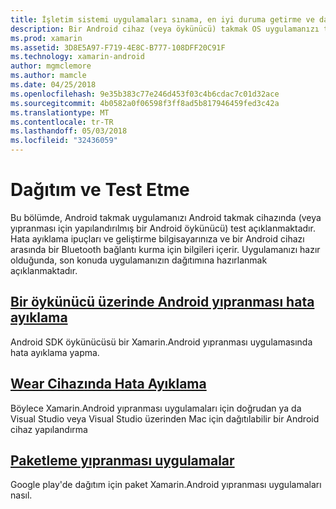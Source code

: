 ```yaml
---
title: İşletim sistemi uygulamaları sınama, en iyi duruma getirme ve dağıtmaya takmak
description: Bir Android cihaz (veya öykünücü) takmak OS uygulamanızı test etme ve dağıtım için hazırlamak nasıl.
ms.prod: xamarin
ms.assetid: 3D8E5A97-F719-4E8C-B777-108DFF20C91F
ms.technology: xamarin-android
author: mgmclemore
ms.author: mamcle
ms.date: 04/25/2018
ms.openlocfilehash: 9e35b383c77e246d453f03c4b6cdac7c01d32ace
ms.sourcegitcommit: 4b0582a0f06598f3ff8ad5b817946459fed3c42a
ms.translationtype: MT
ms.contentlocale: tr-TR
ms.lasthandoff: 05/03/2018
ms.locfileid: "32436059"
---
```

# <a name="deployment-and-testing"></a>Dağıtım ve Test Etme

Bu bölümde, Android takmak uygulamanızı Android takmak cihazında (veya yıpranması için yapılandırılmış bir Android öykünücü) test açıklanmaktadır. Hata ayıklama ipuçları ve geliştirme bilgisayarınıza ve bir Android cihazı arasında bir Bluetooth bağlantı kurma için bilgileri içerir.
Uygulamanızı hazır olduğunda, son konuda uygulamanızın dağıtımına hazırlanmak açıklanmaktadır.

## <a name="debug-android-wear-on-an-emulatorandroidweardeploy-testdebug-on-emulatormd"></a>[Bir öykünücü üzerinde Android yıpranması hata ayıklama](~/android/wear/deploy-test/debug-on-emulator.md)

Android SDK öykünücüsü bir Xamarin.Android yıpranması uygulamasında hata ayıklama yapma.

## <a name="debug-on-a-wear-deviceandroidweardeploy-testdebug-on-devicemd"></a>[Wear Cihazında Hata Ayıklama](~/android/wear/deploy-test/debug-on-device.md)

Böylece Xamarin.Android yıpranması uygulamaları için doğrudan ya da Visual Studio veya Visual Studio üzerinden Mac için dağıtılabilir bir Android cihaz yapılandırma

##  <a name="packaging-wear-appsandroidweardeploy-testpackagingmd"></a>[Paketleme yıpranması uygulamalar](~/android/wear/deploy-test/packaging.md)

Google play'de dağıtım için paket Xamarin.Android yıpranması uygulamaları nasıl.

